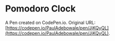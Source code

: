 # Pomodoro Clock

A Pen created on CodePen.io. Original URL: [https://codepen.io/PaulAdebowale/pen/JjKQyQL](https://codepen.io/PaulAdebowale/pen/JjKQyQL).


